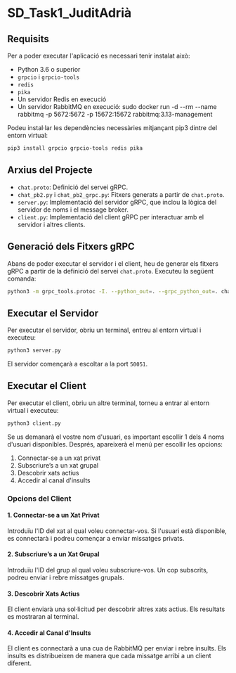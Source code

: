 # SD_Task1_JuditAdrià

## Requisits

Per a poder executar l'aplicació es necessari tenir instalat això:

- Python 3.6 o superior
- `grpcio` i `grpcio-tools`
- `redis`
- `pika`
- Un servidor Redis en execució
- Un servidor RabbitMQ en execució: sudo docker run -d --rm --name rabbitmq -p 5672:5672 -p 15672:15672 rabbitmq:3.13-management

Podeu instal·lar les dependències necessàries mitjançant pip3 dintre del entorn virtual:

```sh
pip3 install grpcio grpcio-tools redis pika
```

## Arxius del Projecte

- `chat.proto`: Definició del servei gRPC.
- `chat_pb2.py` i `chat_pb2_grpc.py`: Fitxers generats a partir de `chat.proto`.
- `server.py`: Implementació del servidor gRPC, que inclou la lògica del servidor de noms i el message broker.
- `client.py`: Implementació del client gRPC per interactuar amb el servidor i altres clients.

## Generació dels Fitxers gRPC

Abans de poder executar el servidor i el client, heu de generar els fitxers gRPC a partir de la definició del servei `chat.proto`. Executeu la següent comanda:

```sh
python3 -m grpc_tools.protoc -I. --python_out=. --grpc_python_out=. chat.proto
```

## Executar el Servidor

Per executar el servidor, obriu un terminal, entreu al entorn virtual i executeu:

```sh
python3 server.py
```

El servidor començarà a escoltar a la port `50051`.

## Executar el Client

Per executar el client, obriu un altre terminal, torneu a entrar al entorn virtual i executeu:

```sh
python3 client.py
```

Se us demanarà el vostre nom d'usuari, es important escollir 1 dels 4 noms d'usuari disponibles. Després, apareixerà el menú per escollir les opcions:

1. Connectar-se a un xat privat
2. Subscriure’s a un xat grupal
3. Descobrir xats actius
4. Accedir al canal d'insults

### Opcions del Client

#### 1. Connectar-se a un Xat Privat

Introduïu l'ID del xat al qual voleu connectar-vos. Si l'usuari està disponible, es connectarà i podreu començar a enviar missatges privats.

#### 2. Subscriure’s a un Xat Grupal

Introduïu l'ID del grup al qual voleu subscriure-vos. Un cop subscrits, podreu enviar i rebre missatges grupals.

#### 3. Descobrir Xats Actius

El client enviarà una sol·licitud per descobrir altres xats actius. Els resultats es mostraran al terminal.

#### 4. Accedir al Canal d'Insults

El client es connectarà a una cua de RabbitMQ per enviar i rebre insults. Els insults es distribueixen de manera que cada missatge arribi a un client diferent.


